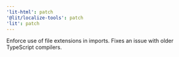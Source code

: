```yaml
---
'lit-html': patch
'@lit/localize-tools': patch
'lit': patch
---
```


Enforce use of file extensions in imports. Fixes an issue with older TypeScript compilers.
